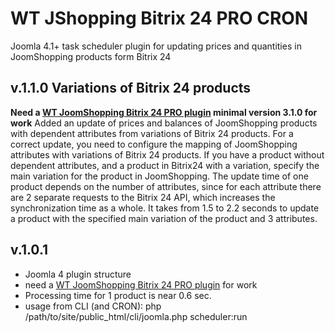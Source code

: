 # WT JShopping Bitrix 24 PRO CRON
Joomla 4.1+ task scheduler plugin for updating prices and quantities in JoomShopping products form Bitrix 24
## v.1.1.0 Variations of Bitrix 24 products 
**Need a [WT JoomShopping Bitrix 24 PRO plugin](https://github.com/sergeytolkachyov/wt_jshopping_b24_pro) minimal version 3.1.0 for work**
Added an update of prices and balances of JoomShopping products with dependent attributes from variations of Bitrix 24 products. For a correct update, you need to configure the mapping of JoomShopping attributes with variations of Bitrix 24 products. If you have a product without dependent attributes, and a product in Bitrix24 with a variation, specify the main variation for the product in JoomShopping.
The update time of one product depends on the number of attributes, since for each attribute there are 2 separate requests to the Bitrix 24 API, which increases the synchronization time as a whole.
It takes from 1.5 to 2.2 seconds to update a product with the specified main variation of the product and 3 attributes.
## v.1.0.1
- Joomla 4 plugin structure
- need a [WT JoomShopping Bitrix 24 PRO plugin](https://github.com/sergeytolkachyov/wt_jshopping_b24_pro) for work
- Processing time for 1 product is near 0.6 sec.
- usage from CLI (and CRON): php /path/to/site/public_html/cli/joomla.php scheduler:run